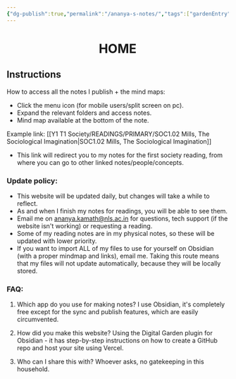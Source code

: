 ```yaml
---
{"dg-publish":true,"permalink":"/ananya-s-notes/","tags":["gardenEntry"]}
---
```




<center><h1>HOME</h1></center>
<h2>Instructions</h2>
How to access all the notes I publish + the mind maps:

- Click the menu icon (for mobile users/split screen on pc).
- Expand the relevant folders and access notes.
- Mind map available at the bottom of the note.

Example link: [[Y1 T1 Society/READINGS/PRIMARY/SOC1.02 Mills, The Sociological Imagination\|SOC1.02 Mills, The Sociological Imagination]]
- This link will redirect you to my notes for the first society reading, from where you can go to other linked notes/people/concepts.

<h3>Update policy: </h3>

- This website will be updated daily, but changes will take a while to reflect.
- As and when I finish my notes for readings, you will be able to see them.
- Email me on ananya.kamath@nls.ac.in for questions, tech support (if the website isn't working) or requesting a reading. 
- Some of my reading notes are in my physical notes, so these will be updated with lower priority.
- If you want to import ALL of my files to use for yourself on Obsidian (with a proper mindmap and links), email me. Taking this route means that my files will not update automatically, because they will be locally stored.

<h3>FAQ: </h3>

1. Which app do you use for making notes?
	I use Obsidian, it's completely free except for the sync and publish features, which are easily circumvented.

2. How did you make this website?
	Using the Digital Garden plugin for Obsidian - it has step-by-step instructions on how to create a GitHub repo and host your site using Vercel.

3. Who can I share this with?
	Whoever asks, no gatekeeping in this household. 


